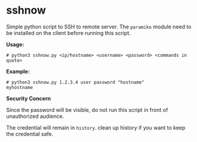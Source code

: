 # sshnow
Simple python script to SSH to remote server.
The ```paramiko``` module need to be installed on the client before running this script.


**Usage:**
```
# python3 sshnow.py <ip/hostname> <username> <password> <commands in quote>
```

**Example:**
```
# python3 sshnow.py 1.2.3.4 user password "hostname"
myhostname
```


**Security Concern**

Since the password will be visible, do not run this script in front of unauthorized audience.

The credential will remain in ```history```. clean up history if you want to keep the credential safe.
